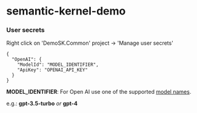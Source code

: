 # semantic-kernel-demo



### User secrets

Right click on 'DemoSK.Common' project -> 'Manage user secrets'

```
{
  "OpenAI": {
    "ModelId": "MODEL_IDENTIFIER",
    "ApiKey": "OPENAI_API_KEY"
  }
}
```

**MODEL_IDENTIFIER**: For Open AI use one of the supported [model names](https://platform.openai.com/docs/models).

e.g.:  **gpt-3.5-turbo** _or_ **gpt-4**


    